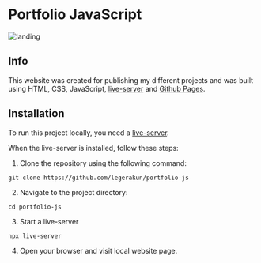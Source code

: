 # Portfolio JavaScript

![landing](https://raw.githubusercontent.com/legerakun/portfolio-js/assets/main/readme.png)

## Info

This website was created for publishing my different projects and was built using HTML, CSS, JavaScript, [live-server](https://www.npmjs.com/package/live-server") and [Github Pages](https://pages.github.com/).

## Installation

To run this project locally, you need a [live-server](https://www.npmjs.com/package/live-server").

When the live-server is installed, follow these steps:

1. Clone the repository using the following command:
   
```
git clone https://github.com/legerakun/portfolio-js
```

2. Navigate to the project directory:

```
cd portfolio-js
```

3. Start a live-server

```
npx live-server
```

4. Open your browser and visit local website page.

